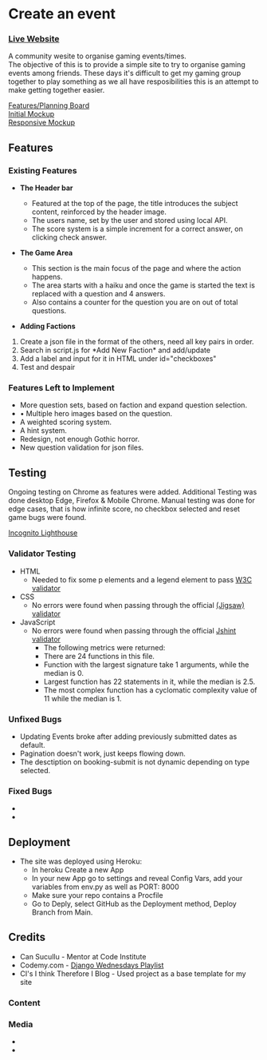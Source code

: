 # Create an event

### [Live Website](https://bar-match-bookings-site-929e26b7b02a.herokuapp.com/)

A community wesite to organise gaming events/times.  
The objective of this is to provide a simple site to try to organise gaming events among friends. These days it's difficult to get my gaming group together to play something as we all have resposibilities this is an attempt to make getting together easier.    

[Features/Planning Board](https://github.com/users/EMarnus/projects/4/views/1)  
[Initial Mockup](./assets/images/initial%20wireframe.PNG)  
[Responsive Mockup](./assets/images/Am%20I%20responsive.PNG)

## Features 

### Existing Features

- __The Header bar__

  - Featured at the top of the page, the title introduces the subject content, reinforced by the header image.
  - The users name, set by the user and stored using local API.
  - The score system is a simple increment for a correct answer, on clicking check answer.

- __The Game Area__

  - This section is the main focus of the page and where the action happens.
  - The area starts with a haiku and once the game is started the text is replaced with a question and 4 answers.
  - Also contains a counter for the question you are on out of total questions.

- __Adding Factions__
<ol>
  <li>Create a json file in the format of the others, need all key pairs in order.</li>
  <li>Search in script.js for *Add New Faction* and add/update</li>
  <li>Add a label and input for it in HTML under id="checkboxes"</li>
  <li>Test and despair</li>
</ol>

### Features Left to Implement

- More question sets, based on faction and expand question selection.
- •	Multiple hero images based on the question.
- A weighted scoring system.
- A hint system.
- Redesign, not enough Gothic horror.
- New question validation for json files.

## Testing 

Ongoing testing on Chrome as features were added. Additional Testing was done desktop Edge, Firefox & Mobile Chrome. Manual testing was done for edge cases, that is how infinite score, no checkbox selected and reset game bugs were found.

[Incognito Lighthouse](./assets/images/Incognito%20Lighthouse.PNG)

### Validator Testing 

- HTML
    - Needed to fix some p elements and a legend element to pass [W3C validator](https://validator.w3.org/nu/?doc=https%3A%2F%2Femarnus.github.io%2FWarhammer40kQuiz%2F)
- CSS
    - No errors were found when passing through the official [(Jigsaw) validator](https://jigsaw.w3.org/css-validator/validator?uri=https%3A%2F%2Femarnus.github.io%2FWarhammer40kQuiz%2F&profile=css3svg&usermedium=all&warning=1&vextwarning=&lang=en)
- JavaScript
    - No errors were found when passing through the official [Jshint validator](https://jshint.com/)
      - The following metrics were returned: 
      - There are 24 functions in this file.
      - Function with the largest signature take 1 arguments, while the median is 0.
      - Largest function has 22 statements in it, while the median is 2.5.
      - The most complex function has a cyclomatic complexity value of 11 while the median is 1.

### Unfixed Bugs
- Updating Events broke after adding previously submitted dates as default. 
- Pagination doesn't work, just keeps flowing down.
- The desctiption on booking-submit is not dynamic depending on type selected.


### Fixed Bugs
- 
- 


## Deployment

- The site was deployed using Heroku: 
  - In heroku Create a new App
  - In your new App go to settings and reveal Config Vars, add your variables from env.py as well as PORT: 8000
  - Make sure your repo contains a Procfile
  - Go to Deply, select GitHub as the Deployment method, Deploy Branch from Main.


## Credits 
- Can Sucullu - Mentor at Code Institute
- Codemy.com - [Django Wednesdays Playlist](https://bit.ly/35Xo9jD)
- CI's I think Therefore I Blog - Used project as a base template for my site

### Content 


### Media

- 
- 